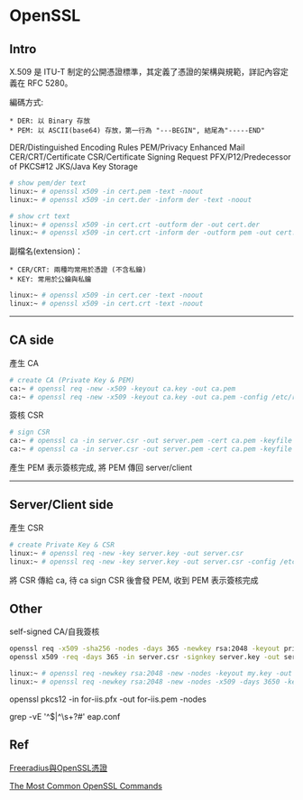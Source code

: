 # OpenSSL


## Intro

X.509 是 ITU-T 制定的公開憑證標準，其定義了憑證的架構與規範，詳記內容定義在 RFC 5280。

編碼方式:

    * DER: 以 Binary 存放
    * PEM: 以 ASCII(base64) 存放，第一行為 "---BEGIN", 結尾為"-----END"


DER/Distinguished Encoding Rules
PEM/Privacy Enhanced Mail
CER/CRT/Certificate
CSR/Certificate Signing Request
PFX/P12/Predecessor of PKCS#12
JKS/Java Key Storage


```bash
# show pem/der text
linux:~ # openssl x509 -in cert.pem -text -noout
linux:~ # openssl x509 -in cert.der -inform der -text -noout

# show crt text
linux:~ # openssl x509 -in cert.crt -outform der -out cert.der
linux:~ # openssl x509 -in cert.crt -inform der -outform pem -out cert.pem
```


副檔名(extension)：

    * CER/CRT: 兩種均常用於憑證 (不含私鑰)
    * KEY: 常用於公鑰與私鑰


```bash
linux:~ # openssl x509 -in cert.cer -text -noout
linux:~ # openssl x509 -in cert.crt -text -noout
```


----


## CA side

產生 CA

```bash
# create CA (Private Key & PEM)
ca:~ # openssl req -new -x509 -keyout ca.key -out ca.pem
ca:~ # openssl req -new -x509 -keyout ca.key -out ca.pem -config /etc/raddb/certs/ca.cnf
```

簽核 CSR

```bash
# sign CSR
ca:~ # openssl ca -in server.csr -out server.pem -cert ca.pem -keyfile ca.key
ca:~ # openssl ca -in server.csr -out server.pem -cert ca.pem -keyfile ca.key -config /etc/raddb/certs/ca.cnf
```

產生 PEM 表示簽核完成, 將 PEM 傳回 server/client


----


## Server/Client side

產生 CSR

```bash
# create Private Key & CSR
linux:~ # openssl req -new -key server.key -out server.csr
linux:~ # openssl req -new -key server.key -out server.csr -config /etc/raddb/certs/server.cnf
```

將 CSR 傳給 ca, 待 ca sign CSR 後會發 PEM, 收到 PEM 表示簽核完成


## Other


self-signed CA/自我簽核

```bash
openssl req -x509 -sha256 -nodes -days 365 -newkey rsa:2048 -keyout privateKey.key -out certificate.crt
openssl x509 -req -days 365 -in server.csr -signkey server.key -out server.pem
```


```bash
linux:~ # openssl req -newkey rsa:2048 -new -nodes -keyout my.key -out my.csr
linux:~ # openssl req -newkey rsa:2048 -new -nodes -x509 -days 3650 -keyout key.pem -out cert.pem
```

openssl pkcs12 -in for-iis.pfx -out for-iis.pem -nodes





grep -vE '^$|^\s+?#' eap.conf

## Ref

[Freeradius與OpenSSL憑證](http://www.shunze.info/forum/thread.php?threadid=1899&boardid=3&sid=4c808a6520ccf3e4f1452780ce6734ad&page=1)

[The Most Common OpenSSL Commands](https://www.sslshopper.com/article-most-common-openssl-commands.html)
